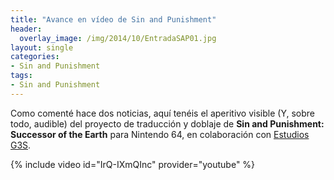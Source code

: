 ```yaml
---
title: "Avance en vídeo de Sin and Punishment"
header:
  overlay_image: /img/2014/10/EntradaSAP01.jpg
layout: single
categories:
- Sin and Punishment
tags:
- Sin and Punishment
---
```

Como comenté hace dos noticias, aquí tenéis el aperitivo visible (Y, sobre todo, audible) 
del proyecto de traducción y doblaje de **Sin and Punishment: Successor of the Earth** para 
Nintendo 64, en colaboración con [Estudios G3S](http://www.estudiosg3s.com).

{% include video id="IrQ-IXmQInc" provider="youtube" %}
